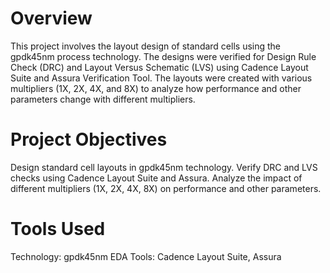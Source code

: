 # Overview
This project involves the layout design of standard cells using the gpdk45nm process technology. The designs were verified for Design Rule Check (DRC) and Layout Versus Schematic (LVS) using Cadence Layout Suite and Assura Verification Tool. The layouts were created with various multipliers (1X, 2X, 4X, and 8X) to analyze how performance and other parameters change with different multipliers.
# Project Objectives
Design standard cell layouts in gpdk45nm technology.
Verify DRC and LVS checks using Cadence Layout Suite and Assura.
Analyze the impact of different multipliers (1X, 2X, 4X, 8X) on performance and other parameters.
# Tools Used
Technology: gpdk45nm
EDA Tools: Cadence Layout Suite, Assura
